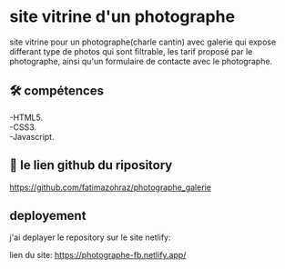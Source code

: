 # site vitrine d'un photographe

site vitrine pour un photographe(charle cantin) avec galerie qui expose differant type de photos qui sont filtrable, les tarif proposé par le photographe, ainsi qu'un formulaire de contacte avec le photographe.

## 🛠 compétences
  
-HTML5.   
-CSS3.  
-Javascript.

## 🔗 le lien github du ripository
https://github.com/fatimazohraz/photographe_galerie


## deployement
j'ai deplayer le repository sur le site netlify:

lien du site: https://photographe-fb.netlify.app/